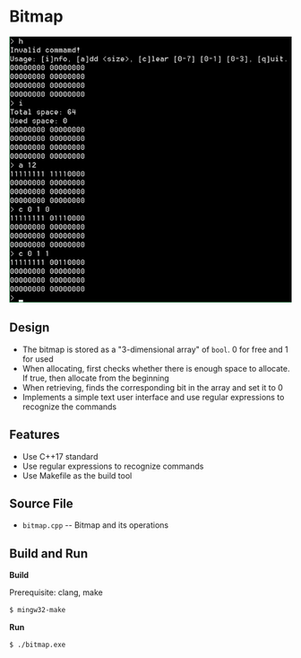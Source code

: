 # Bitmap

![demo](demo.png)

## Design

* The bitmap is stored as a "3-dimensional array" of `bool`. 0 for free and 1 for used
* When allocating, first checks whether there is enough space to allocate. If true, then allocate from the beginning
* When retrieving, finds the corresponding bit in the array and set it to 0
* Implements a simple text user interface and use regular expressions to recognize the commands

## Features

* Use C++17 standard
* Use regular expressions to recognize commands
* Use Makefile as the build tool

## Source File

* `bitmap.cpp`  -- Bitmap and its operations

## Build and Run

**Build**

Prerequisite: clang, make

``` sh
$ mingw32-make
```

**Run**

``` sh
$ ./bitmap.exe
```
